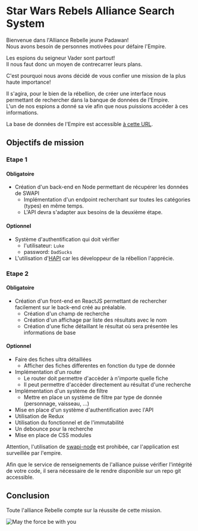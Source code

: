 # Star Wars Rebels Alliance Search System
Bienvenue dans l'Alliance Rebelle jeune Padawan!<br/>
Nous avons besoin de personnes motivées pour défaire l'Empire.

Les espions du seigneur Vader sont partout! <br/>
Il nous faut donc un moyen de contrecarrer leurs plans.

C'est pourquoi nous avons décidé de vous confier une mission de la plus haute importance!

Il s'agira, pour le bien de la rébellion, de créer une interface nous permettant de rechercher dans la banque de données de l'Empire.  <br/>
L'un de nos espions a donné sa vie afin que nous puissions accéder à ces informations.
 
La base de données de l'Empire est accessible [à cette URL](https://swapi.dev/).

## Objectifs de mission

### Etape 1

#### Obligatoire
 - Création d'un back-end en Node permettant de récupérer les données de SWAPI <br />
   - Implémentation d'un endpoint recherchant sur toutes les catégories (types) en même temps.
   - L'API devra s'adapter aux besoins de la deuxième étape.


#### Optionnel
 - Système d'authentification qui doit vérifier
    - l'utilisateur: `Luke`
    - password: `DadSucks`
 - L'utilisation d'[HAPI](https://hapi.dev/) car les développeur de la rébellion l'apprécie.


### Etape 2
#### Obligatoire
 - Création d'un front-end en ReactJS permettant de rechercher facilement sur le back-end créé au préalable. <br/>
   - Création d'un champ de recherche
   - Création d'un affichage par liste des résultats avec le nom
   - Création d'une fiche détaillant le résultat où sera présentée les informations de base

#### Optionnel
 - Faire des fiches ultra détaillées
   - Afficher des fiches differentes en fonction du type de donnée
 - Implémentation d'un router
   - Le router doit permettre d'accèder à n'importe quelle fiche
   - Il peut permettre d'accèder directement au résultat d'une recherche
 - Implémentation d'un système de filtre
   - Mettre en place un système de filtre par type de donnée (personnage, vaisseau, ...)
 - Mise en place d'un système d'authentification avec l'API
 - Utilisation de Redux
 - Utilisation du fonctionnel et de l'immutabilité
 - Un debounce pour la recherche
 - Mise en place de CSS modules

Attention, l'utilisation de [swapi-node](https://www.npmjs.com/package/swapi-node) est prohibée, car l'application est surveillée par l'empire. <br/>

Afin que le service de renseignements de l'alliance puisse vérifier l'intégrité de votre code, il sera nécessaire de le rendre disponible sur un repo git accessible.

## Conclusion
Toute l'alliance Rebelle compte sur la réussite de cette mission.

![May the force be with you](https://media.giphy.com/media/JDnaQ8qn0Myuk/200.gif)
